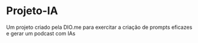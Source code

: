 # Projeto-IA
Um projeto criado pela DIO.me para exercitar a criação de prompts eficazes e gerar um podcast com IAs
